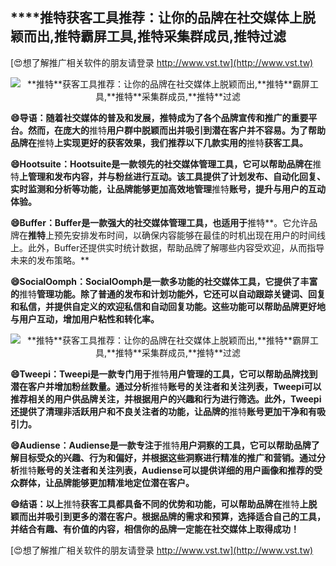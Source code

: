 ## ****推特**获客工具推荐：让你的品牌在社交媒体上脱颖而出,**推特**霸屏工具,**推特**采集群成员,**推特**过滤**

[😍想了解推广相关软件的朋友请登录 http://www.vst.tw](http://www.vst.tw)

 <center><img src="https://vst.tw/MP4/tuiguang/png/5.png" alt="**推特**获客工具推荐：让你的品牌在社交媒体上脱颖而出,**推特**霸屏工具,**推特**采集群成员,**推特**过滤"></center>

**😄导语：随着社交媒体的普及和发展，**推特**成为了各个品牌宣传和推广的重要平台。然而，在庞大的**推特**用户群中脱颖而出并吸引到潜在客户并不容易。为了帮助品牌在**推特**上实现更好的获客效果，我们推荐以下几款实用的**推特**获客工具。**

**😄Hootsuite：Hootsuite是一款领先的社交媒体管理工具，它可以帮助品牌在**推特**上管理和发布内容，并与粉丝进行互动。该工具提供了计划发布、自动化回复、实时监测和分析等功能，让品牌能够更加高效地管理**推特**账号，提升与用户的互动体验。**

**😄Buffer：Buffer是一款强大的社交媒体管理工具，也适用于**推特**。它允许品牌在**推特**上预先安排发布时间，以确保内容能够在最佳的时机出现在用户的时间线上。此外，Buffer还提供实时统计数据，帮助品牌了解哪些内容受欢迎，从而指导未来的发布策略。**

**😄SocialOomph：SocialOomph是一款多功能的社交媒体工具，它提供了丰富的**推特**管理功能。除了普通的发布和计划功能外，它还可以自动跟踪关键词、回复和私信，并提供自定义的欢迎私信和自动回复功能。这些功能可以帮助品牌更好地与用户互动，增加用户粘性和转化率。**

 <center><img src="https://vst.tw/MP4/tuiguang/png/6.png" alt="**推特**获客工具推荐：让你的品牌在社交媒体上脱颖而出,**推特**霸屏工具,**推特**采集群成员,**推特**过滤"></center>

**😄Tweepi：Tweepi是一款专门用于**推特**用户管理的工具，它可以帮助品牌找到潜在客户并增加粉丝数量。通过分析**推特**账号的关注者和关注列表，Tweepi可以推荐相关的用户供品牌关注，并根据用户的兴趣和行为进行筛选。此外，Tweepi还提供了清理非活跃用户和不良关注者的功能，让品牌的**推特**账号更加干净和有吸引力。**

**😄Audiense：Audiense是一款专注于**推特**用户洞察的工具，它可以帮助品牌了解目标受众的兴趣、行为和偏好，并根据这些洞察进行精准的推广和营销。通过分析**推特**账号的关注者和关注列表，Audiense可以提供详细的用户画像和推荐的受众群体，让品牌能够更加精准地定位潜在客户。**

**😄结语：以上**推特**获客工具都具备不同的优势和功能，可以帮助品牌在**推特**上脱颖而出并吸引到更多的潜在客户。根据品牌的需求和预算，选择适合自己的工具，并结合有趣、有价值的内容，相信你的品牌一定能在社交媒体上取得成功！**

[😍想了解推广相关软件的朋友请登录 http://www.vst.tw](http://www.vst.tw)



